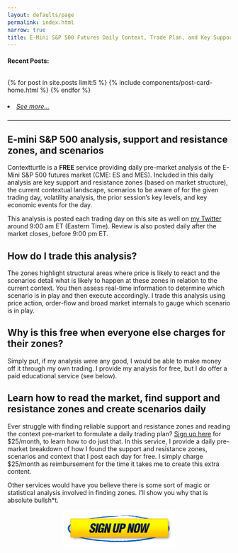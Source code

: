 ```yaml
---
layout: defaults/page
permalink: index.html
narrow: true
title: E-Mini S&P 500 Futures Daily Context, Trade Plan, and Key Support and Resistance Zones for Day Traders
---
```


#### Recent Posts:
<pre></pre>

{% for post in site.posts limit:5 %}
{% include components/post-card-home.html %}
{% endfor %}

<h5 style="font-weight: normal;">
    <li><a href="{{site.baseurl}}/list/archive.html">See more...</a></li>
</h5>

<hr />

## E-mini S&P 500 analysis, support and resistance zones, and scenarios

Contextturtle is a **FREE** service providing daily pre-market analysis of the E-Mini S&P 500 futures market (CME: ES and MES). Included in this daily analysis are key support and resistance zones (based on market structure), the current contextual landscape, scenarios to be aware of for the given trading day, volatility analysis, the prior session’s key levels, and key economic events for the day. 

This analysis is posted each trading day on this site as well on [my Twitter](https://twitter.com/contextturtle) around 9:00 am ET (Eastern Time). Review is also posted daily after the market closes, before 9:00 pm ET.

## How do I trade this analysis?

The zones highlight structural areas where price is likely to react and the scenarios detail what is likely to happen at these zones in relation to the current context. You then assess real-time information to determine which scenario is in play and then execute accordingly. I trade this analysis using price action, order-flow and broad market internals to gauge which scenario is in play.

## Why is this free when everyone else charges for their zones?

Simply put, if my analysis were any good, I would be able to make money off it through my own trading. I provide my analysis for free, but I do offer a paid educational service (see below). 

## Learn how to read the market, find support and resistance zones and create scenarios daily

Ever struggle with finding reliable support and resistance zones and reading the context pre-market to formulate a daily trading plan? [Sign up here](https://www.patreon.com/contextturtle) for $25/month, to learn how to do just that. In this service, I provide a daily pre-market breakdown of how I found the support and resistance zones, scenarios and context that I post each day for free. I simply charge $25/month as reimbursement for the time it takes me to create this extra content.

Other services would have you believe there is some sort of magic or statistical analysis involved in finding zones. I’ll show you why that is absolute bullsh*t.

[<img src="/theme/img/sign-up-now.png" alt="sign-up-now" style="display:block; margin-left: auto; margin-right: auto; width: 50%;">](https://patreon.com/contextturtle)